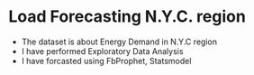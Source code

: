 # Load Forecasting N.Y.C. region
* The dataset is about Energy Demand in N.Y.C region
* I have performed Exploratory Data Analysis
* I have forcasted using FbProphet, Statsmodel
